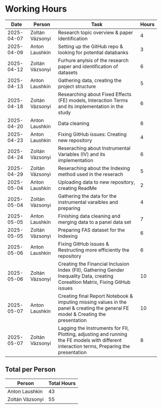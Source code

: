 # Working Hours

| Date | Person | Task | Hours |
|------|--------|------|-------|
| 2025-04-07 | Zoltán Vázsonyi | Research topic overview & paper identification | 4 |
| 2025-04-09 | Anton Laushkin | Setting up the GitHub repo & looking for potential databanks | 3 |
| 2025-04-12 | Zoltán Vázsonyi | Furhure anylsis of the research paper and identification of datasets | 6 |
| 2025-04-13 | Anton Laushkin | Gathering data, creating the project structure | 5 |
| 2025-04-18 | Zoltán Vázsonyi | Researching about Fixed Effects (FE)  models, Interaction Terms and its implementation in the study | 6 |
| 2025-04-20 | Anton Laushkin | Data cleaning | 6 |
| 2025-04-23 | Anton Laushkin | Fixing GitHub issues: Creating new repository | 4 |
| 2025-04-24 | Zoltán Vázsonyi | Reseraching about Instrumental Variables (IV) and its implementation | 6 |
| 2025-04-29 | Zoltán Vázsonyi | Reseraching about the Indexing method used in the reserach | 5 |
| 2025-05-04 | Anton Laushkin | Uploading data to new repository, creating ReadMe | 2 |
| 2025-05-04 | Zoltán Vázsonyi | Gathering the data for the instrumental varaibles and preparing  | 4 |
| 2025-05-05 | Anton Laushkin | Finishing data cleaning and merging data to a panel data set | 7 |
| 2025-05-05 | Zoltán Vázsonyi | Preparing FAS dataset for the Indexing | 6 |
| 2025-05-06 | Anton Laushkin | Fixing GitHub issues & Restructing more efficiently the repository | 6 |
| 2025-05-06 | Zoltán Vázsonyi | Creating the Financial Inclusion Index (FII), Gathering Gender Inequality Data, creating Corealtion Matrix, Fixing GitHub issues | 10 |
| 2025-05-07 | Anton Laushkin | Creating final Report Notebook &  imputing missing values in the panel & creating the general FE model & Creating the presentation | 10 |
| 2025-05-07 | Zoltán Vázsonyi | Lagging the Instruments for FII, Plotting, adjusting and running the FE models with different interaction terms, Preparing the presentation | 8 |


## Total per Person

| Person | Total Hours |
|--------|-------------|
| Anton Laushkin | 43 |
| Zoltán Vázsonyi | 55 |